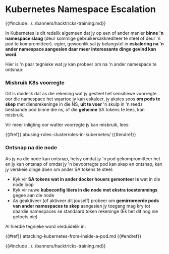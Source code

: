 # Kubernetes Namespace Escalation

{{#include ../../banners/hacktricks-training.md}}

In Kubernetes is dit redelik algemeen dat jy op een of ander manier **binne 'n namespace slaag** (deur sommige gebruikersakkrediteer te steel of deur 'n pod te kompromitteer). egter, gewoonlik sal jy belangstel in **eskalering na 'n ander namespace aangesien daar meer interessante dinge gevind kan word**.

Hier is 'n paar tegnieke wat jy kan probeer om na 'n ander namespace te ontsnap:

### Misbruik K8s voorregte

Dit is duidelik dat as die rekening wat jy gesteel het sensitiewe voorregte oor die namespace het waartoe jy kan eskaleer, jy aksies soos **om pods te skep** met diensrekeninge in die NS, **uit te voer** 'n skulp in 'n reeds bestaande pod binne die ns, of die **geheime** SA tokens te lees, kan misbruik.

Vir meer inligting oor watter voorregte jy kan misbruik, lees:

{{#ref}}
abusing-roles-clusterroles-in-kubernetes/
{{#endref}}

### Ontsnap na die node

As jy na die node kan ontsnap, hetsy omdat jy 'n pod gekompromitteer het en jy kan ontsnap of omdat jy 'n bevoorregte pod kan skep en ontsnap, kan jy verskeie dinge doen om ander SA tokens te steel:

- Kyk vir **SA tokens wat in ander docker houers gemonteer is** wat in die node loop
- Kyk vir nuwe **kubeconfig lêers in die node met ekstra toestemmings** gegee aan die node
- As geaktiveer (of aktiveer dit jouself) probeer om **gemirroreerde pods van ander namespaces te skep** aangesien jy toegang mag kry tot daardie namespaces se standaard token rekeninge (Ek het dit nog nie getoets nie)

Al hierdie tegnieke word verduidelik in:

{{#ref}}
attacking-kubernetes-from-inside-a-pod.md
{{#endref}}

{{#include ../../banners/hacktricks-training.md}}
